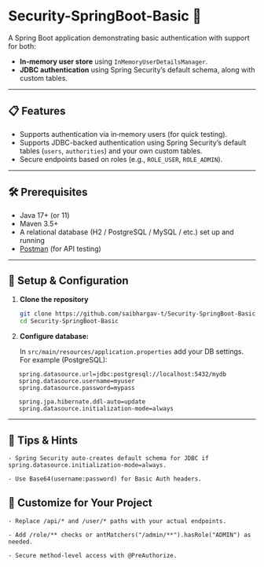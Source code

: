 # Security-SpringBoot-Basic 🔐

A Spring Boot application demonstrating basic authentication with support for both:

- **In‑memory user store** using `InMemoryUserDetailsManager`.  
- **JDBC authentication** using Spring Security’s default schema, along with custom tables.

---

## 📋 Features

- Supports authentication via in‑memory users (for quick testing).
- Supports JDBC-backed authentication using Spring Security’s default tables (`users`, `authorities`) and your own custom tables.
- Secure endpoints based on roles (e.g., `ROLE_USER`, `ROLE_ADMIN`).

---

## 🛠️ Prerequisites

- Java 17+ (or 11)
- Maven 3.5+
- A relational database (H2 / PostgreSQL / MySQL / etc.) set up and running
- [Postman](https://www.postman.com/downloads/) (for API testing)

---

## 🔧 Setup & Configuration

1. **Clone the repository**

    ```bash
    git clone https://github.com/saibhargav‑t/Security‑SpringBoot‑Basic.git
    cd Security‑SpringBoot‑Basic
    ```

2. **Configure database:**

   In `src/main/resources/application.properties` add your DB settings. For example (PostgreSQL):

```properties
   spring.datasource.url=jdbc:postgresql://localhost:5432/mydb
   spring.datasource.username=myuser
   spring.datasource.password=mypass

   spring.jpa.hibernate.ddl-auto=update
   spring.datasource.initialization-mode=always
```
---

## 🧠 Tips & Hints
    - Spring Security auto-creates default schema for JDBC if spring.datasource.initialization-mode=always.

    - Use Base64(username:password) for Basic Auth headers.

## 📝 Customize for Your Project

    - Replace /api/* and /user/* paths with your actual endpoints.

    - Add /role/** checks or antMatchers("/admin/**").hasRole("ADMIN") as needed.

    - Secure method-level access with @PreAuthorize.




